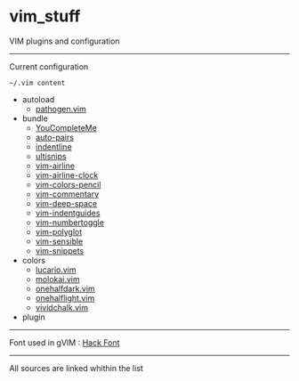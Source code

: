 # vim_stuff
VIM plugins and configuration

---

Current configuration

`~/.vim content`
* autoload
  * [pathogen.vim](https://github.com/tpope/vim-pathogen)
* bundle
  * [YouCompleteMe](https://github.com/Valloric/YouCompleteMe)
  * [auto-pairs](https://github.com/jiangmiao/auto-pairs)
  * [indentline](https://github.com/yggdroot/indentline)
  * [ultisnips](https://github.com/SirVer/ultisnips)
  * [vim-airline](https://github.com/bling/vim-airline)
  * [vim-airline-clock](https://github.com/enricobacis/vim-airline-clock)
  * [vim-colors-pencil](https://github.com/reedes/vim-colors-pencil)
  * [vim-commentary](https://github.com/tpope/vim-commentary)
  * [vim-deep-space](https://github.com/tyrannicaltoucan/vim-deep-space)
  * [vim-indentguides](https://github.com/thaerkh/vim-indentguides)
  * [vim-numbertoggle](https://github.com/jeffkreeftmeijer/vim-numbertoggle)
  * [vim-polyglot](https://github.com/sheerun/vim-polyglot)
  * [vim-sensible](https://github.com/tpope/vim-sensible)
  * [vim-snippets](https://github.com/honza/vim-snippets)
* colors
  * [lucario.vim](https://github.com/partounian/custom-lucario)
  * [molokai.vim](https://github.com/tomasr/molokai)
  * [onehalfdark.vim](https://github.com/sonph/onehalf/tree/master/vim/colors)
  * [onehalflight.vim](https://github.com/sonph/onehalf/tree/master/vim/colors)
  * [vividchalk.vim](https://github.com/tpope/vim-vividchalk)
* plugin
---

Font used in gVIM : [Hack Font](http://sourcefoundry.org/hack/)

---
All sources are linked whithin the list
